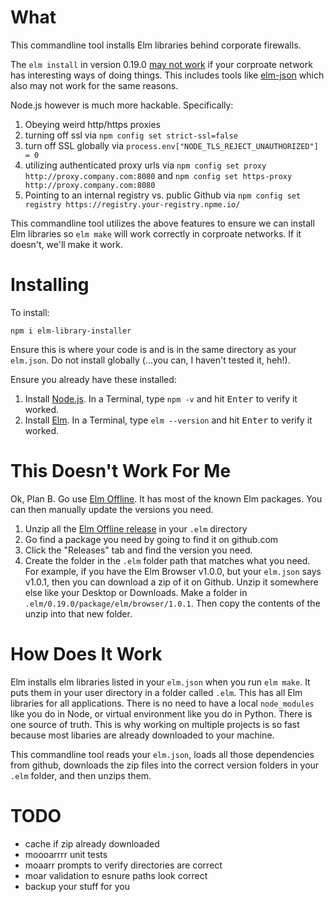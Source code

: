 # What

This commandline tool installs Elm libraries behind corporate firewalls.

The `elm install` in version 0.19.0 [may not work](https://github.com/elm/core/issues/1036) if your corproate network has interesting ways of doing things. This includes tools like [elm-json](https://github.com/zwilias/elm-json) which also may not work for the same reasons.

Node.js however is much more hackable. Specifically:

1. Obeying weird http/https proxies
2. turning off ssl via `npm config set strict-ssl=false`
3. turn off SSL globally via `process.env["NODE_TLS_REJECT_UNAUTHORIZED"] = 0`
4. utilizing authenticated proxy urls via `npm config set proxy http://proxy.company.com:8080` and `npm config set https-proxy http://proxy.company.com:8080`
5. Pointing to an internal registry vs. public Github via `npm config set registry https://registry.your-registry.npme.io/`

This commandline tool utilizes the above features to ensure we can install Elm libraries so `elm make` will work correctly in corproate networks. If it doesn't, we'll make it work.

# Installing

To install:

`npm i elm-library-installer`

Ensure this is where your code is and is in the same directory as your `elm.json`. Do not install globally (...you can, I haven't tested it, heh!).

Ensure you already have these installed:

1. Install [Node.js](https://nodejs.org/en/). In a Terminal, type `npm -v` and hit <kbd>Enter</kbd> to verify it worked.
2. Install [Elm](https://guide.elm-lang.org/install/elm.html). In a Terminal, type `elm --version` and hit <kbd>Enter</kbd> to verify it worked.

# This Doesn't Work For Me

Ok, Plan B. Go use [Elm Offline](https://github.com/drathier/elm-offline). It has most of the known Elm packages. You can then manually update the versions you need.

1. Unzip all the [Elm Offline release](https://github.com/drathier/elm-offline/releases) in your `.elm` directory
2. Go find a package you need by going to find it on github.com
3. Click the "Releases" tab and find the version you need.
4. Create the folder in the `.elm` folder path that matches what you need. For example, if you have the Elm Browser v1.0.0, but your `elm.json` says v1.0.1, then you can download a zip of it on Github. Unzip it somewhere else like your Desktop or Downloads. Make a folder in `.elm/0.19.0/package/elm/browser/1.0.1`. Then copy the contents of the unzip into that new folder.

# How Does It Work

Elm installs elm libraries listed in your `elm.json` when you run `elm make`. It puts them in your user directory in a folder called `.elm`. This has all Elm libraries for all applications. There is no need to have a local `node_modules` like you do in Node, or virtual environment like you do in Python. There is one source of truth. This is why working on multiple projects is so fast because most libaries are already downloaded to your machine.

This commandline tool reads your `elm.json`, loads all those dependencies from github, downloads the zip files into the correct version folders in your `.elm` folder, and then unzips them.

# TODO

- cache if zip already downloaded
- moooarrrr unit tests
- moaarr prompts to verify directories are correct
- moar validation to esnure paths look correct
- backup your stuff for you
